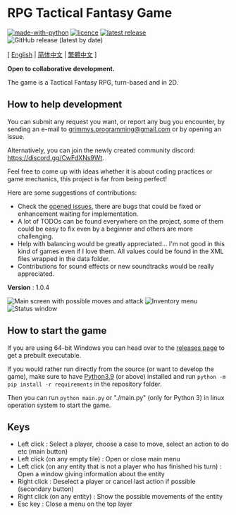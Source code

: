 # RPG Tactical Fantasy Game

[![made-with-python](https://img.shields.io/badge/Made%20with-Python-1f425f.svg)](https://www.python.org/)
[![licence](https://img.shields.io/github/license/Grimmys/rpg_tactical_fantasy_game)](https://github.com/Grimmys/rpg_tactical_fantasy_game/blob/master/LICENSE)
[![latest release](https://img.shields.io/github/v/release/Grimmys/rpg_tactical_fantasy_game)](https://github.com/Grimmys/rpg_tactical_fantasy_game/releases/latest)
![GitHub release (latest by date)](https://img.shields.io/github/downloads/Grimmys/rpg_tactical_fantasy_game/latest/total)

[ [English](README.md) | [简体中文](README/zh-cn.md) | [繁體中文](README/zh-cht.md) ]

**Open to collaborative development.**

The game is a Tactical Fantasy RPG, turn-based and in 2D.

## How to help development

You can submit any request you want, or report any bug you encounter, by sending an e-mail to
grimmys.programming@gmail.com or by opening an issue.

Alternatively, you can join the newly created community discord: https://discord.gg/CwFdXNs9Wt.

Feel free to come up with ideas whether it is about coding practices or game mechanics, this project is far from being
perfect!

Here are some suggestions of contributions:

* Check the [opened issues](https://github.com/Grimmys/rpg_tactical_fantasy_game/issues), there are bugs that could be
  fixed or enhancement waiting for implementation.
* A lot of TODOs can be found everywhere on the project, some of them could be easy to fix even by a beginner and others
  are more challenging.
* Help with balancing would be greatly appreciated... I'm not good in this kind of games even if I love them. All values
  could be found in the XML files wrapped in the data folder.
* Contributions for sound effects or new soundtracks would be really appreciated.

__Version__ : 1.0.4

![Main screen with possible moves and attack](/screenshots/player_moves_and_attacks.png?raw=True)
![Inventory menu](/screenshots/inventory_screen.png?raw=True)
![Status window](/screenshots/status_screen.png?raw=True)

## How to start the game

If you are using 64-bit Windows you can head over to
the [releases page](https://github.com/grimmys/rpg_tactical_fantasy_game/releases) to get a prebuilt executable.

If you would rather run directly from the source \(or want to develop the game\), make sure to
have [Python3.9](https://python.org) (or above) installed and run `python -m pip install -r requirements` in the repository folder.

Then you can run `python main.py` or "./main.py" (only for Python 3) in linux operation system to start the game.

## Keys

* Left click : Select a player, choose a case to move, select an action to do etc (main button)
* Left click (on any empty tile) : Open or close main menu
* Left click (on any entity that is not a player who has finished his turn) : Open a window giving information about the
  entity
* Right click : Deselect a player or cancel last action if possible (secondary button)
* Right click (on any entity) : Show the possible movements of the entity
* Esc key : Close a menu on the top layer
